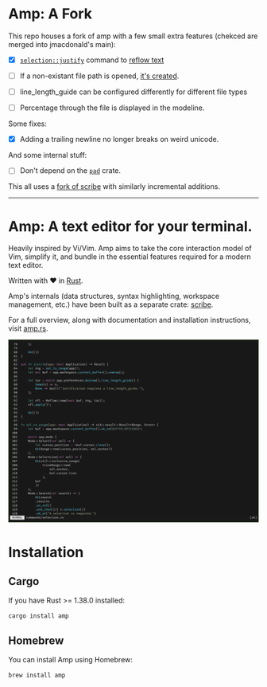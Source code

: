 # Amp: A Fork
This repo houses a fork of amp with a few small extra features (chekced are
merged into jmacdonald's main):

+ [x] [`selection::justify`](https://github.com/lincolnauster/amp/tree/master)
  command to [reflow text](https://github.com/jmacdonald/amp/issues/219)

+ [ ] If a non-existant file path is opened, [it's
  created](https://github.com/lincolnauster/amp/tree/fcreate).

+ [ ] line_length_guide can be configured differently for different file types

+ [ ] Percentage through the file is displayed in the modeline.

Some fixes:

+ [x] Adding a trailing newline no longer breaks on weird unicode.

And some internal stuff:

+ [ ] Don't depend on the [`pad`](https://github.com/ogham/rust-pad) crate.

This all uses a [fork of scribe](https://github.com/lincolnauster/scribe) with
similarly incremental additions.

---

# Amp: A text editor for your terminal.

Heavily inspired by Vi/Vim. Amp aims to take the core interaction model of Vim,
simplify it, and bundle in the essential features required for a modern text
editor.

Written with :heart: in [Rust](http://rust-lang.org).

Amp's internals (data structures, syntax highlighting, workspace management, etc.)
have been built as a separate crate: [scribe](https://github.com/jmacdonald/scribe).

For a full overview, along with documentation and installation instructions, visit [amp.rs](https://amp.rs).

![Amp screenshot](screenshot.png?raw=true "Amp")

# Installation

## Cargo

If you have Rust >= 1.38.0 installed:

```
cargo install amp
```

## Homebrew

You can install Amp using Homebrew:

```
brew install amp
```
